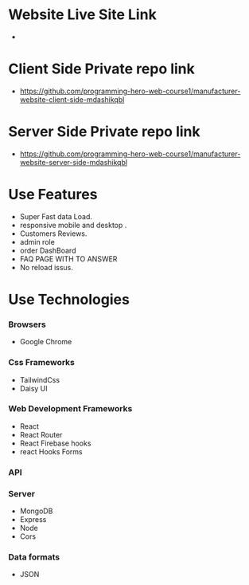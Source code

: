 <h1>Website Live Site Link</h1>

* 


<h1>Client Side Private repo link</h1>

* https://github.com/programming-hero-web-course1/manufacturer-website-client-side-mdashikqbl

<h1>Server Side Private repo link</h1>

* https://github.com/programming-hero-web-course1/manufacturer-website-server-side-mdashikqbl

 <h1>Use Features</h1>

 *  Super Fast data Load.
 *  responsive mobile and desktop .
 *  Customers Reviews.
 *  admin role 
 *  order DashBoard
 *  FAQ PAGE WITH TO ANSWER
 *  No reload issus. 

<h1>Use Technologies </h1>

<h3>Browsers</h3>

* Google Chrome 

<h3>Css Frameworks</h3>

* TailwindCss
* Daisy UI

<h3>Web Development Frameworks</h3>

* React 
* React Router
* React Firebase hooks
* react Hooks Forms 

<h3>API</h3>

<h3>Server</h3>

* MongoDB
* Express 
* Node 
* Cors 
<h3>Data formats</h3>

* JSON